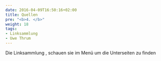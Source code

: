 ```yaml
---
date: 2016-04-09T16:50:16+02:00
title: Quellen
pre: "<b>4. </b>"
weight: 18
tags:
- Linksammlung
- Uwe Thrum
---
```


Die Linksammlung , schauen sie im Menü um die Unterseiten zu finden
